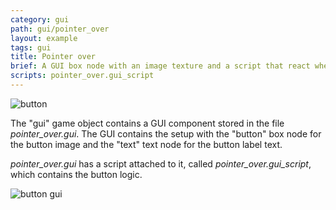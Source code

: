 ```yaml
---
category: gui
path: gui/pointer_over
layout: example
tags: gui
title: Pointer over
brief: A GUI box node with an image texture and a script that react when pointer over this node.
scripts: pointer_over.gui_script
---
```


![button](button.jpg)

The "gui" game object contains a GUI component stored in the file *pointer_over.gui*. The GUI contains
the setup with the "button" box node for the button image and the "text" text node for the button label text.

*pointer_over.gui* has a script attached to it, called *pointer_over.gui_script*, which contains the button logic.

![button gui](button_gui.jpg)
